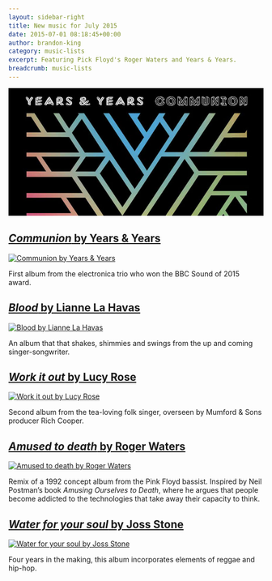 ```yaml
---
layout: sidebar-right
title: New music for July 2015
date: 2015-07-01 08:18:45+00:00
author: brandon-king
category: music-lists
excerpt: Featuring Pick Floyd's Roger Waters and Years & Years.
breadcrumb: music-lists
---
```

![Communion by Years & Years](/images/featured/featured-communion.jpg)

## [<cite>Communion</cite> by Years & Years](https://suffolk.spydus.co.uk/cgi-bin/spydus.exe/ENQ/OPAC/BIBENQ/33349438?QRY=CTIBIB%3C%20IRN(15584039)&QRYTEXT=Communion%20%5Bsound%20recording%5D)

[![Communion by Years & Years](http://suffolklibraries.co.uk/wp-content/uploads/2015/06/communion.jpg)](https://suffolk.spydus.co.uk/cgi-bin/spydus.exe/ENQ/OPAC/BIBENQ/33349438?QRY=CTIBIB%3C%20IRN(15584039)&QRYTEXT=Communion%20%5Bsound%20recording%5D)

First album from the electronica trio who won the BBC Sound of 2015 award.

## [<cite>Blood</cite> by Lianne La Havas](https://suffolk.spydus.co.uk/cgi-bin/spydus.exe/ENQ/OPAC/BIBENQ/33357133?QRY=CTIBIB%3C%20IRN(12493301)&QRYTEXT=Blood%20%5Bsound%20recording%5D)

[![Blood by Lianne La Havas](http://suffolklibraries.co.uk/wp-content/uploads/2015/06/bloodlianne.jpg)](https://suffolk.spydus.co.uk/cgi-bin/spydus.exe/ENQ/OPAC/BIBENQ/33357133?QRY=CTIBIB%3C%20IRN(12493301)&QRYTEXT=Blood%20%5Bsound%20recording%5D)

An album that that shakes, shimmies and swings from the up and coming singer-songwriter.

## [<cite>Work it out</cite> by Lucy Rose](https://suffolk.spydus.co.uk/cgi-bin/spydus.exe/ENQ/OPAC/BIBENQ/33359512?QRY=CTIBIB%3C%20IRN(34562807)&QRYTEXT=Work%20it%20out%20%5Bsound%20recording%5D)

[![Work it out by Lucy Rose](http://suffolklibraries.co.uk/wp-content/uploads/2015/06/workitout.jpg)](https://suffolk.spydus.co.uk/cgi-bin/spydus.exe/ENQ/OPAC/BIBENQ/33359512?QRY=CTIBIB%3C%20IRN(34562807)&QRYTEXT=Work%20it%20out%20%5Bsound%20recording%5D)

Second album from the tea-loving folk singer, overseen by Mumford & Sons producer Rich Cooper.

## [<cite>Amused to death</cite> by Roger Waters](https://suffolk.spydus.co.uk/cgi-bin/spydus.exe/ENQ/OPAC/BIBENQ/33360995?QRY=CTIBIB%3C%20IRN(50192234)&QRYTEXT=Amused%20to%20death%20%5Bsound%20recording%5D)

[![Amused to death by Roger Waters](http://suffolklibraries.co.uk/wp-content/uploads/2015/06/amusedtodeath.jpg)](https://suffolk.spydus.co.uk/cgi-bin/spydus.exe/ENQ/OPAC/BIBENQ/33360995?QRY=CTIBIB%3C%20IRN(50192234)&QRYTEXT=Amused%20to%20death%20%5Bsound%20recording%5D)

Remix of a 1992 concept album from the Pink Floyd bassist. Inspired by Neil Postman&#8217;s book <cite>Amusing Ourselves to Death</cite>, where he argues that people become addicted to the technologies that take away their capacity to think.

## [<cite>Water for your soul</cite> by Joss Stone](https://suffolk.spydus.co.uk/cgi-bin/spydus.exe/ENQ/OPAC/BIBENQ/33363959?QRY=CTIBIB%3C%20IRN(52484750)&QRYTEXT=Water%20for%20your%20soul%20%5Bsound%20recording%5D)

[![Water for your soul by Joss Stone](http://suffolklibraries.co.uk/wp-content/uploads/2015/06/waterforyoursoul.jpg)](https://suffolk.spydus.co.uk/cgi-bin/spydus.exe/ENQ/OPAC/BIBENQ/33363959?QRY=CTIBIB%3C%20IRN(52484750)&QRYTEXT=Water%20for%20your%20soul%20%5Bsound%20recording%5D)

Four years in the making, this album incorporates elements of reggae and hip-hop.
